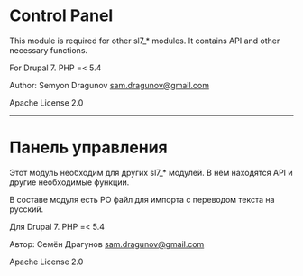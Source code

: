 # Control Panel

This module is required for other sl7_* modules. It contains API and other necessary functions.

For Drupal 7. PHP =< 5.4

Author: Semyon Dragunov [sam.dragunov@gmail.com](sam.dragunov@gmail.com)

Apache License 2.0

***
# Панель управления

Этот модуль необходим для других sl7_* модулей. В нём находятся API и другие необходимые функции.

В составе модуля есть PO файл для импорта с переводом текста на русский.

Для Drupal 7. PHP =< 5.4

Автор: Семён Драгунов [sam.dragunov@gmail.com](sam.dragunov@gmail.com)

Apache License 2.0
